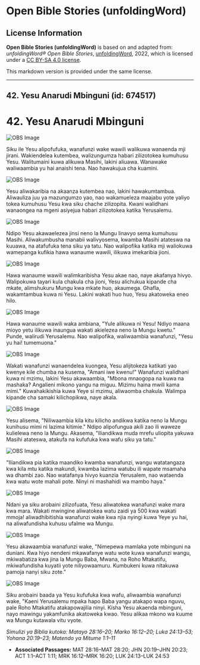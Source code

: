 # Open Bible Stories (unfoldingWord)

## License Information

**Open Bible Stories (unfoldingWord)** is based on and adapted from: _unfoldingWord® Open Bible Stories_, [unfoldingWord](https://unfoldingword.org/utw), 2022, which is licensed under a [CC BY-SA 4.0 license](https://creativecommons.org/licenses/by-sa/4.0/legalcode.en).

This markdown version is provided under the same license.



--------------------------------

## 42. Yesu Anarudi Mbinguni (id: 674517)

42\. Yesu Anarudi Mbinguni
==========================

![OBS Image](https://cdn.door43.org/obs/jpg/360px/obs-en-42-01.jpg)

Siku ile Yesu alipofufuka, wanafunzi wake wawili walikuwa wanaenda mji jirani. Wakiendelea kutembea, walizungumza habari zilizotokea kumuhusu Yesu. Walitumaini kuwa alikuwa Masihi, lakini aliuawa. Wanawake waliwaambia yu hai anaishi tena. Nao hawakujua cha kuamini.

![OBS Image](https://cdn.door43.org/obs/jpg/360px/obs-en-42-02.jpg)

Yesu aliwakaribia na akaanza kutembea nao, lakini hawakumtambua. Aliwauliza juu ya mazungumzo yao, nao wakamueleza maajabu yote yaliyo tokea kumuhusu Yesu kwa siku chache zilizopita. Kwani walidhani wanaongea na mgeni asiyejua habari zilizotokea katika Yerusalemu.

![OBS Image](https://cdn.door43.org/obs/jpg/360px/obs-en-42-03.jpg)

Ndipo Yesu akawaelezea jinsi neno la Mungu linavyo sema kumuhusu Masihi. Aliwakumbusha manabii walivyosema, kwamba Masihi atateswa na kuuawa, na atafufuka tena siku ya tatu. Nao walipofika katika mji waliokuwa wamepanga kufikia hawa wanaume wawili, ilikuwa imekaribia jioni.

![OBS Image](https://cdn.door43.org/obs/jpg/360px/obs-en-42-04.jpg)

Hawa wanaume wawili walimkaribisha Yesu akae nao, naye akafanya hivyo. Walipokuwa tayari kula chakula cha jioni, Yesu alichukua kipande cha mkate, alimshukuru Mungu kwa mkate huo, akaumega. Ghafla, wakamtambua kuwa ni Yesu. Lakini wakati huo huo, Yesu akatoweka eneo hilo.

![OBS Image](https://cdn.door43.org/obs/jpg/360px/obs-en-42-05.jpg)

Hawa wanaume wawili waka ambiana, "Yule alikuwa ni Yesu! Ndiyo maana mioyo yetu ilikuwa inaungua wakati akielezea neno la Mungu kwetu." Punde, walirudi Yerusalemu. Nao walipofika, waliwaambia wanafunzi, "Yesu yu hai! tumemuona."

![OBS Image](https://cdn.door43.org/obs/jpg/360px/obs-en-42-06.jpg)

Wakati wanafunzi wanaendelea kuongea, Yesu alijitokeza katikati yao kwenye kile chumba na kusema, "Amani iwe kwenu!" Wanafunzi walidhani kuwa ni mzimu, lakini Yesu akawaambia, "Mbona mnaogopa na kuwa na mashaka? Angalieni mikono yangu na miguu. Mizimu haina mwili kama mimi." Kuwahakikishia kuwa Yeye si mzimu, aliwaomba chakula. Walimpa kipande cha samaki kilichopikwa, naye akala.

![OBS Image](https://cdn.door43.org/obs/jpg/360px/obs-en-42-07.jpg)

Yesu alisema, "Niliwaambia kila kitu kilicho andikwa katika neno la Mungu kunihusu mimi ni lazima kitimie." Ndipo alipofungua akili zao ili waweze kulielewa neno la Mungu. Akasema, "Iliandikwa muda mrefu uliopita yakuwa Masihi atateswa, atakufa na kufufuka kwa wafu siku ya tatu."

![OBS Image](https://cdn.door43.org/obs/jpg/360px/obs-en-42-08.jpg)

"Iliandikwa pia katika maandiko kwamba wanafunzi, wangu watatangaza kwa kila mtu katika makundi, kwamba lazima watubu ili wapate msamaha wa dhambi zao. Nao watafanya hivyo kuanzia Yerusalem, nao wataenda kwa watu wote mahali pote. Ninyi ni mashahidi wa mambo haya."

![OBS Image](https://cdn.door43.org/obs/jpg/360px/obs-en-42-09.jpg)

Ndani ya siku arobaini zilizofuata, Yesu aliwatokea wanafunzi wake mara kwa mara. Wakati mwingine aliwatokea watu zaidi ya 500 kwa wakati mmoja! aliwadhibitishia wanafunzi wake kwa njia nyingi kuwa Yeye yu hai, na aliwafundisha kuhusu ufalme wa Mungu.

![OBS Image](https://cdn.door43.org/obs/jpg/360px/obs-en-42-10.jpg)

Yesu akawaambia wanafunzi wake, "Nimepewa mamlaka yote mbinguni na duniani. Kwa hiyo nendeni mkawafanye watu wote kuwa wanafunzi wangu, mkiwabatiza kwa jina la Mungu Baba, Mwana, na Roho Mtakatifu, mkiwafundisha kuyatii yote niliyowaamuru. Kumbukeni kuwa nitakuwa pamoja nanyi siku zote."

![OBS Image](https://cdn.door43.org/obs/jpg/360px/obs-en-42-11.jpg)

Siku arobaini baada ya Yesu kufufuka kwa wafu, aliwaambia wanafunzi wake, "Kaeni Yerusalemu mpaka hapo Baba yangu atakapo wapa nguvu, pale Roho Mtakatifu atakapowajilia ninyi. Kisha Yesu akaenda mbinguni, nayo mawingu yakamfunika akatoweka kwao. Yesu alikaa mkono wa kuume wa Mungu kutawala vitu vyote.

*Simulizi ya Biblia kutoka: Matayo 28:16–20; Marko 16:12–20; Luka 24:13–53; Yohana 20:19–23; Matendo ya Mitume 1:1–11*

* **Associated Passages:** MAT 28:16–MAT 28:20; JHN 20:19–JHN 20:23; ACT 1:1–ACT 1:11; MRK 16:12–MRK 16:20; LUK 24:13–LUK 24:53

